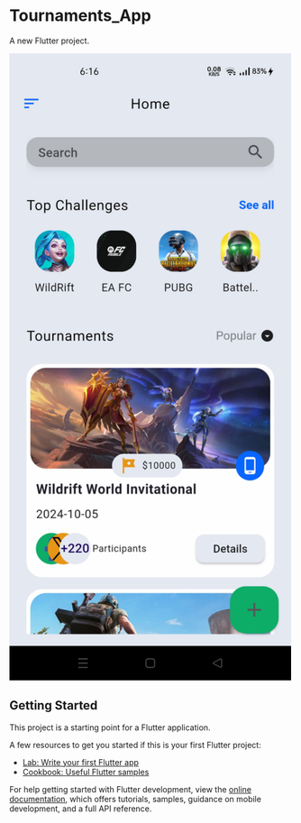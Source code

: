 # Tournaments_App

A new Flutter project.

<img src="Screenshot_2025-03-27-18-16-09-20_3d563f9e9ed844ac5bd768b7012c757d.jpg" alt="Screenshot" width="500">

## Getting Started

This project is a starting point for a Flutter application.

A few resources to get you started if this is your first Flutter project:

- [Lab: Write your first Flutter app](https://docs.flutter.dev/get-started/codelab)
- [Cookbook: Useful Flutter samples](https://docs.flutter.dev/cookbook)

For help getting started with Flutter development, view the
[online documentation](https://docs.flutter.dev/), which offers tutorials,
samples, guidance on mobile development, and a full API reference.
